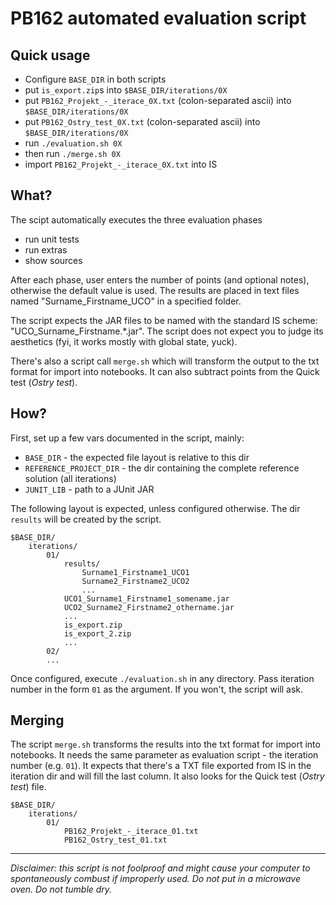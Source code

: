 PB162 automated evaluation script
================================= 

## Quick usage

 * Configure `BASE_DIR` in both scripts
 * put `is_export.zip`s into `$BASE_DIR/iterations/0X`
 * put `PB162_Projekt_-_iterace_0X.txt` (colon-separated ascii) into `$BASE_DIR/iterations/0X`
 * put `PB162_Ostry_test_0X.txt` (colon-separated ascii) into `$BASE_DIR/iterations/0X`
 * run `./evaluation.sh 0X`
 * then run `./merge.sh 0X`
 * import `PB162_Projekt_-_iterace_0X.txt` into IS

## What?

The scipt automatically executes the three evaluation phases 
 * run unit tests
 * run extras
 * show sources

After each phase, user enters the number of points (and optional notes), otherwise the default value is used.
The results are placed in text files named "Surname_Firstname_UCO" in a specified folder.

The script expects the JAR files to be named with the standard IS scheme: "UCO_Surname_Firstname.*\.jar".
The script does not expect you to judge its aesthetics (fyi, it works mostly with global state, yuck).

There's also a script call `merge.sh` which will transform the output to the txt format for import into notebooks. It can also subtract points from the Quick test (_Ostry test_).

## How?

First, set up a few vars documented in the script, mainly:
 * `BASE_DIR` - the expected file layout is relative to this dir
 * `REFERENCE_PROJECT_DIR` - the dir containing the complete reference solution (all iterations)
 * `JUNIT_LIB` - path to a JUnit JAR

The following layout is expected, unless configured otherwise. The dir `results` will be created by the script.

    $BASE_DIR/
        iterations/
            01/
                results/
                    Surname1_Firstname1_UCO1
                    Surname2_Firstname2_UCO2
                    ...
                UCO1_Surname1_Firstname1_somename.jar
                UCO2_Surname2_Firstname2_othername.jar
                ...
                is_export.zip
                is_export_2.zip
                ...
            02/
            ...

Once configured, execute `./evaluation.sh` in any directory. Pass iteration number in the form `01` as the argument. If you
won't, the script will ask.

## Merging

The script `merge.sh` transforms the results into the txt format for import into notebooks. It needs the same parameter as evaluation script - the iteration number (e.g. `01`). 
It expects that there's a TXT file exported from IS in the iteration dir and will fill the last column. It also looks for the Quick test (_Ostry test_) file.

    $BASE_DIR/
        iterations/
            01/ 
                PB162_Projekt_-_iterace_01.txt
                PB162_Ostry_test_01.txt

---
_Disclaimer: this script is not foolproof and *might* cause your computer to spontaneously combust if improperly used. Do not put in a microwave oven. Do not tumble dry._